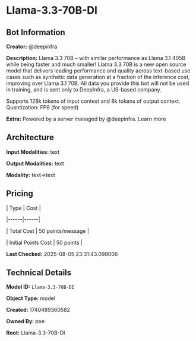 # Llama-3.3-70B-DI

## Bot Information

**Creator:** @deepinfra

**Description:** Llama 3.3 70B – with similar performance as Llama 3.1 405B while being faster and much smaller! Llama 3.3 70B is a new open source model that delivers leading performance and quality across text-based use cases such as synthetic data generation at a fraction of the inference cost, improving over Llama 3.1 70B.
All data you provide this bot will not be used in training, and is sent only to DeepInfra, a US-based company.

Supports 128k tokens of input context and 8k tokens of output context. Quantization: FP8 (for speed)

**Extra:** Powered by a server managed by @deepinfra. Learn more


## Architecture

**Input Modalities:** text

**Output Modalities:** text

**Modality:** text->text


## Pricing

| Type | Cost |

|------|------|

| Total Cost | 50 points/message |

| Initial Points Cost | 50 points |


**Last Checked:** 2025-08-05 23:31:43.098006


## Technical Details

**Model ID:** `Llama-3.3-70B-DI`

**Object Type:** model

**Created:** 1740489360582

**Owned By:** poe

**Root:** Llama-3.3-70B-DI
